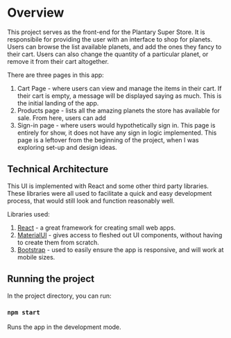 # Overview

This project serves as the front-end for the Plantary Super Store. It is responsibile for providing the user with an interface to shop for planets. Users can browse the list available planets, and add the ones they fancy to their cart. Users can also change the quantity of a particular planet, or remove it from their cart altogether. 

There are three pages in this app:
1. Cart Page - where users can view and manage the items in their cart. If their cart is empty, a message will be displayed saying as much. This is the initial landing of the app.
2. Products page - lists all the amazing planets the store has available for sale. From here, users can add 
3. Sign-in page - where users would hypothetically sign in. This page is entirely for show, it does not have any sign in logic implemented. This page is a leftover from the beginning of the project, when I was exploring set-up and design ideas.


## Technical Architecture 

This UI is implemented with React and some other third party libraries. These libraries were all used to facilitate a quick and easy development process, that would still look and function reasonably well. 

Libraries used:
1. [React](https://reactjs.org/) - a great framework for creating small web apps.
2. [MaterialUI](https://material-ui.com/) - gives access to fleshed out UI components, without having to create them from scratch. 
3. [Bootstrap](https://getbootstrap.com/) - used to easily ensure the app is responsive, and will work at mobile sizes.

## Running the project

In the project directory, you can run:

### `npm start`

Runs the app in the development mode.
